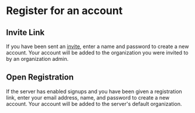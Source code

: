 # Register for an account

## Invite Link

If you have been sent an [invite](org-settings.md#members), enter a name and password to create a new account. Your account will be added to the organization you were invited to by an organization admin.

## Open Registration

If the server has enabled signups and you have been given a registration link, enter your email address, name, and password to create a new account. Your account will be added to the server's default organization.
